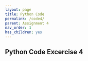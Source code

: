```yaml
---
layout: page
title: Python Code
permalink: /code4/
parent: Assignment 4
nav_order: 1
has_children: yes
---
```


## Python Code Excercise 4

